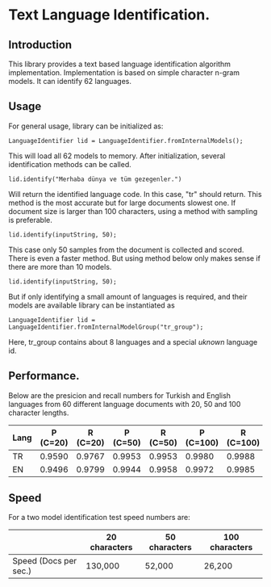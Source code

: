 Text Language Identification.
============

## Introduction

This library provides a text based language identification algorithm implementation.
Implementation is based on simple character n-gram models. It can identify 62 languages.

## Usage

For general usage, library can be initialized as:

    LanguageIdentifier lid = LanguageIdentifier.fromInternalModels();

This will load all 62 models to memory. After initialization, several identification methods can be called.
 
    lid.identify("Merhaba dünya ve tüm gezegenler.")

Will return the identified language code. In this case, "tr" should return. This method is the most accurate but for large documents slowest one.
 If document size is larger than 100 characters, using a method with sampling is preferable.
  
    lid.identify(inputString, 50);

This case only 50 samples from the document is collected and scored. There is even a faster method. But using method below
 only makes sense if there are more than 10 models. 
  
    lid.identify(inputString, 50);  

But if only identifying a small amount of languages is
 required, and their models are available library can be instantiated as 
 
    LanguageIdentifier lid = LanguageIdentifier.fromInternalModelGroup("tr_group");

Here, tr_group contains about 8 languages and a special *uknown* language id.

## Performance. 

Below are the presicion and recall numbers for Turkish and English languages from 60 different language documents
with 20, 50 and 100 character lengths.


| Lang | P (C=20) | R (C=20) | P (C=50) | R (C=50) | P (C=100) | R (C=100) |
|------|----------|----------|----------|----------|-----------|-----------|
| TR   |  0.9590  | 0.9767   |  0.9953  |  0.9953  |  0.9980   |  0.9988   |
| EN   |  0.9496  | 0.9799   |  0.9944  |  0.9958  |  0.9972   |  0.9985   |


## Speed

For a two model identification test speed numbers are:


|       | 20 characters | 50 characters | 100 characters |
|-------|---------------|---------------|----------------|
| Speed (Docs per sec.) | 130,000  | 52,000  |  26,200  |


